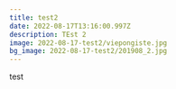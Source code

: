 ```yaml
---
title: test2
date: 2022-08-17T13:16:00.997Z
description: TEst 2
image: 2022-08-17-test2/viepongiste.jpg
bg_image: 2022-08-17-test2/201908_2.jpg
---
```

test